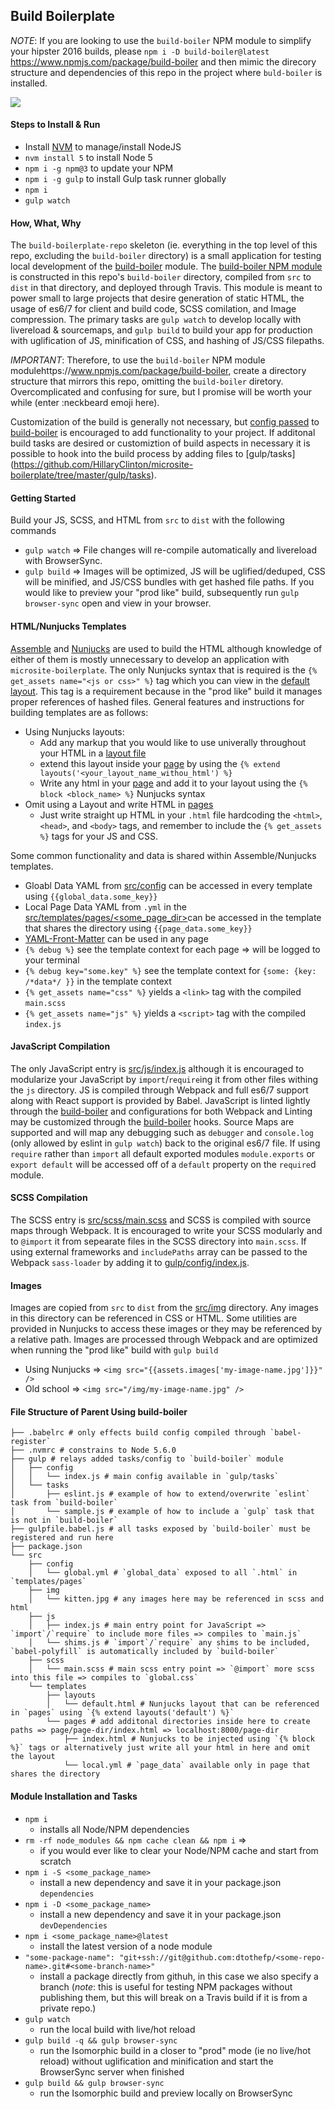 ## Build Boilerplate
*NOTE*: If you are looking to use the `build-boiler` NPM module to simplify your hipster 2016 builds, please `npm i -D build-boiler@latest` https://www.npmjs.com/package/build-boiler and then mimic the direcory structure and dependencies of this repo in the project where `buld-boiler` is installed.

![](http://i.imgur.com/hsQwU0a.gif)

#### Steps to Install & Run
- Install [NVM](https://github.com/creationix/nvm) to manage/install NodeJS
- `nvm install 5` to install Node 5
- `npm i -g npm@3` to update your NPM
- `npm i -g gulp` to install Gulp task runner globally
- `npm i`
- `gulp watch`

#### How, What, Why
The `build-boilerplate-repo` skeleton (ie. everything in the top level of this repo, excluding the `build-boiler` directory) is a small application for testing local development of the [build-boiler](https://github.com/dtothefp/build-boiler/tree/master/build-boiler) module. The [build-boiler NPM module](https://www.npmjs.com/package/build-boiler) is constructed in this repo's `build-boiler` directory, compiled from `src` to `dist` in that directory, and deployed through Travis. This module is meant to power small to large projects that desire generation of static HTML, the usage of es6/7 for client and build code, SCSS comilation, and Image compression. The primary tasks are `gulp watch` to develop locally with livereload & sourcemaps, and `gulp build` to build your app for production with uglification of JS, minification of CSS, and hashing of JS/CSS filepaths.  

*IMPORTANT*: Therefore, to use the `build-boiler` NPM module modulehttps://www.npmjs.com/package/build-boiler, create a directory structure that mirrors this repo, omitting the `build-boiler` diretory. Overcomplicated and confusing for sure, but I promise will be worth your while (enter :neckbeard emoji here).

Customization of the build is generally not necessary, but [config passed](https://github.com/HillaryClinton/microsite-boilerplate/blob/master/gulp/config/index.js) to [build-boiler](https://github.com/dtothefp/build-boiler) is encouraged to add functionality to your project. If additonal build tasks are desired or customiztion of build aspects in necessary it is possible to hook into the build process by adding files to [gulp/tasks] (https://github.com/HillaryClinton/microsite-boilerplate/tree/master/gulp/tasks).

#### Getting Started
Build your JS, SCSS, and HTML from `src` to `dist` with the following commands
- `gulp watch` => File changes will re-compile automatically and livereload with BrowserSync.
- `gulp build` => Images will be optimized, JS will be uglified/deduped, CSS will be minified, and JS/CSS bundles with get hashed file paths. If you would like to preview your "prod like" build, subsequently run `gulp browser-sync` open and view in your browser.

#### HTML/Nunjucks Templates
[Assemble](https://github.com/assemble/assemble-core) and [Nunjucks](https://mozilla.github.io/nunjucks/) are used to build the HTML although knowledge of either of them is mostly unnecessary to develop an application with `microsite-boilerplate`. The only Nunjucks syntax that is required is the `{% get_assets name="<js or css>" %}` tag which you can view in the [default layout](https://github.com/HillaryClinton/microsite-boilerplate/blob/master/src/templates/layouts/default.html#L19). This tag is a requirement because in the "prod like" build it manages proper references of hashed files. General features and instructions for building templates are as follows:
- Using Nunjucks layouts:
  - Add any markup that you would like to use univerally throughout your HTML in a [layout file](https://github.com/HillaryClinton/microsite-boilerplate/tree/master/src/templates/layouts)
  - extend this layout inside your [page](https://github.com/HillaryClinton/microsite-boilerplate/tree/master/src/templates/pages) by using the `{% extend layouts('<your_layout_name_withou_html') %}`
  - Write any html in your [page](https://github.com/HillaryClinton/microsite-boilerplate/blob/master/src/templates/pages/index.html) and add it to your layout using the `{% block <block_name> %}` Nunjucks syntax
- Omit using a Layout and write HTML in [pages](https://github.com/HillaryClinton/microsite-boilerplate/tree/master/src/templates/pages)
  - Just write straight up HTML in your `.html` file hardcoding the `<html>`, `<head>`, and `<body>` tags, and remember to include the `{% get_assets %}` tags for your JS and CSS.

Some common functionality and data is shared within Assemble/Nunjucks templates.
- Gloabl Data YAML from [src/config](https://github.com/HillaryClinton/microsite-boilerplate/tree/master/src/config) can be accessed in every template using `{{global_data.some_key}}`
- Local Page Data YAML from `.yml` in the [src/templates/pages/<some_page_dir>](https://github.com/HillaryClinton/microsite-boilerplate/blob/master/src/templates/pages/local.yml)can be accessed in the template that shares the directory using `{{page_data.some_key}}`
- [YAML-Front-Matter](https://www.npmjs.com/package/parser-front-matter) can be used in any page
- `{% debug %}` see the template context for each page => will be logged to your terminal
- `{% debug key="some.key" %}` see the template context for `{some: {key: /*data*/ }}` in the template context
- `{% get_assets name="css" %}` yields a `<link>` tag with the compiled `main.scss`
- `{% get_assets name="js" %}` yields a `<script>` tag with the compiled `index.js`

#### JavaScript Compilation
The only JavaScript entry is [src/js/index.js](https://github.com/HillaryClinton/microsite-boilerplate/blob/master/src/js/index.js) although it is encouraged to modularize your JavaScript by `import`/`require`ing it from other files withing the `js` directory. JS is compiled through Webpack and full es6/7 support along with React support is provided by Babel. JavaScript is linted lightly through the [build-boiler](https://github.com/dtothefp/build-boiler) and configurations for both Webpack and Linting may be customized through the [build-boiler](https://github.com/dtothefp/build-boiler) hooks.  Source Maps are supported and will map any debugging such as `debugger` and `console.log` (only allowed by eslint in `gulp watch`) back to the original es6/7 file. If using `require` rather than `import` all default exported modules `module.exports` or `export default` will be accessed off of a `default` property on the `require`d module.

#### SCSS Compilation
The SCSS entry is [src/scss/main.scss](https://github.com/HillaryClinton/microsite-boilerplate/blob/master/src/scss/main.scss) and SCSS is compiled with source maps through Webpack. It is encouraged to write your SCSS modularly and to `@import` it from sepearate files in the SCSS directory into `main.scss`. If using external frameworks and `includePaths` array can be passed to the Webpack `sass-loader` by adding it to [gulp/config/index.js](https://github.com/HillaryClinton/microsite-boilerplate/blob/master/gulp/config/index.js).

#### Images
Images are copied from `src` to `dist` from the [src/img](https://github.com/HillaryClinton/microsite-boilerplate/tree/master/src/img) directory. Any images in this directory can be referenced in CSS or HTML. Some utilities are provided in Nunjucks to access these images or they may be referenced by a relative path. Images are processed through Webpack and are optimized when running the "prod like" build with `gulp build`
- Using Nunjucks => `<img src="{{assets.images['my-image-name.jpg']}}" />`
- Old school => `<img src="/img/my-image-name.jpg" />`

#### File Structure of Parent Using build-boiler
```
├── .babelrc # only effects build config compiled through `babel-register`
├── .nvmrc # constrains to Node 5.6.0
├── gulp # relays added tasks/config to `build-boiler` module
│   ├── config
│   │   └── index.js # main config available in `gulp/tasks`
│   └── tasks
│       ├── eslint.js # example of how to extend/overwrite `eslint` task from `build-boiler`
│       └── sample.js # example of how to include a `gulp` task that is not in `build-boiler`
├── gulpfile.babel.js # all tasks exposed by `build-boiler` must be registered and run here
├── package.json
└── src
    ├── config
    │   └── global.yml # `global_data` exposed to all `.html` in `templates/pages`
    ├── img
    │   └── kitten.jpg # any images here may be referenced in scss and html
    ├── js
    │   ├── index.js # main entry point for JavaScript => `import`/`require` to include more files => compiles to `main.js`
    │   └── shims.js # `import`/`require` any shims to be included, `babel-polyfill` is automatically included by `build-boiler`
    ├── scss
    │   └── main.scss # main scss entry point => `@import` more scss into this file => compiles to `global.css`
    └── templates
        ├── layouts
        │   └── default.html # Nunjucks layout that can be referenced in `pages` using `{% extend layouts('default') %}`
        └── pages # add additonal directories inside here to create paths => page/page-dir/index.html => localhost:8000/page-dir
            ├── index.html # Nunjucks to be injected using `{% block %}` tags or alternatively just write all your html in here and omit the layout
            └── local.yml # `page_data` available only in page that shares the directory
```

#### Module Installation and Tasks
- `npm i`
  - installs all Node/NPM dependencies
- `rm -rf node_modules && npm cache clean && npm i` =>
  - if you would ever like to clear your Node/NPM cache and start from scratch
- `npm i -S <some_package_name>`
  - install a new dependency and save it in your package.json `dependencies`
- `npm i -D <some_package_name>`
  - install a new dependency and save it in your package.json `devDependencies`
- `npm i <some_package_name>@latest`
  - install the latest version of a node module
- `"some-package-name": "git+ssh://git@github.com:dtothefp/<some-repo-name>.git#<some-branch-name>"`
  - install a package directly from githuh, in this case we also specify a branch (*note*: this is useful for testing NPM packages without publishing them, but this will break on a Travis build if it is from a private repo.)
- `gulp watch`
  - run the local build with live/hot reload
- `gulp build -q && gulp browser-sync`
  - run the Isomorphic build in a closer to "prod" mode (ie no live/hot reload) without uglification and minification and start the BrowserSync server when finished
- `gulp build && gulp browser-sync`
  - run the Isomorphic build and preview locally on BrowserSync
